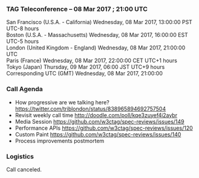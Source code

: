 ### TAG Teleconference – 08 Mar 2017 ; 21:00 UTC

San Francisco (U.S.A. - California)	Wednesday, 08 Mar 2017, 13:00:00	PST	UTC-8 hours  
Boston (U.S.A. - Massachusetts)	Wednesday, 08 Mar 2017, 16:00:00	EST	UTC-5 hours  
London (United Kingdom - England)	Wednesday, 08 Mar 2017, 21:00:00	UTC  
Paris (France)	Wednesday, 08 Mar 2017, 22:00:00	CET	UTC+1 hours  
Tokyo (Japan)	Thursday, 09 Mar 2017, 06:00	JST	UTC+9 hours  
Corresponding UTC (GMT)	Wednesday, 08 Mar 2017, 21:00:00	 

### Call Agenda

* How progressive are we talking here? https://twitter.com/triblondon/status/838965894692757504
* Revisit weekly call time http://doodle.com/poll/kqe3zuyef4i2aybr
* Media Session https://github.com/w3ctag/spec-reviews/issues/149
* Performance APIs https://github.com/w3ctag/spec-reviews/issues/120
* Custom Paint https://github.com/w3ctag/spec-reviews/issues/140
* Process improvements postmortem

### Logistics

Call canceled.
